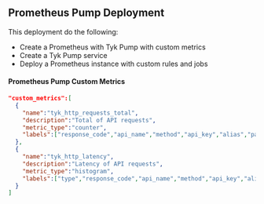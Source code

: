 ## Prometheus Pump Deployment
This deployment do the following:
- Create a Prometheus with Tyk Pump with custom metrics
- Create a Tyk Pump service
- Deploy a Prometheus instance with custom rules and jobs

#### Prometheus Pump Custom Metrics
```json
"custom_metrics":[
  {
    "name":"tyk_http_requests_total",
    "description":"Total of API requests",
    "metric_type":"counter",
    "labels":["response_code","api_name","method","api_key","alias","path"]
  },
  {
    "name":"tyk_http_latency",
    "description":"Latency of API requests",
    "metric_type":"histogram",
    "labels":["type","response_code","api_name","method","api_key","alias","path"]
  }
]
```
